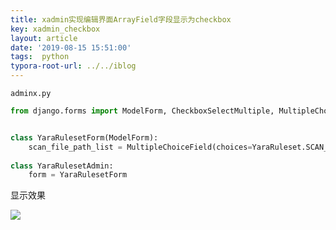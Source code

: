 ```yaml
---
title: xadmin实现编辑界面ArrayField字段显示为checkbox
key: xadmin_checkbox
layout: article
date: '2019-08-15 15:51:00'
tags:  python
typora-root-url: ../../iblog
---
```


`adminx.py`

```python
from django.forms import ModelForm, CheckboxSelectMultiple, MultipleChoiceField


class YaraRulesetForm(ModelForm):
    scan_file_path_list = MultipleChoiceField(choices=YaraRuleset.SCAN_FILE_PATH_CHOICES, widget=CheckboxSelectMultiple(), label="测试路径")
    
class YaraRulesetAdmin:
    form = YaraRulesetForm
```

显示效果

![](https://imgs.zhangbaobao.cn/img/20190815153244.png)
